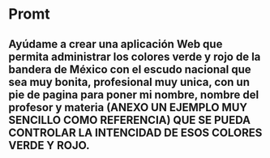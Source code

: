 # Promt
## Ayúdame a crear una aplicación Web que permita administrar los colores verde y rojo de la bandera de México con el escudo nacional que sea muy bonita, profesional muy unica, con un pie de pagina para poner mi nombre, nombre del profesor y materia (ANEXO UN EJEMPLO MUY SENCILLO COMO REFERENCIA) QUE SE PUEDA CONTROLAR LA INTENCIDAD DE ESOS COLORES VERDE Y ROJO.
